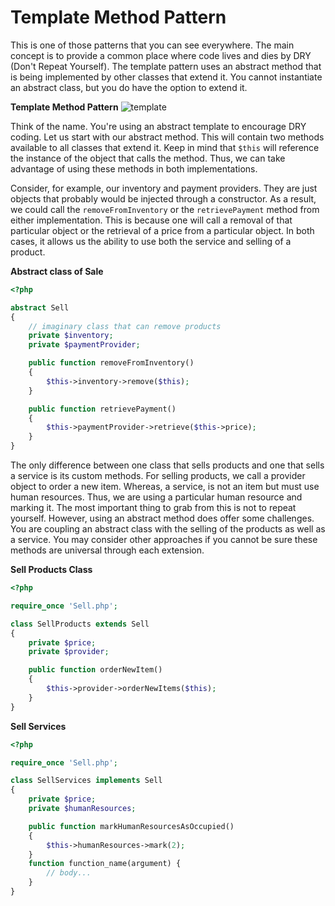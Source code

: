 Template Method Pattern
=======================
This is one of those patterns that you can see everywhere. The main concept is
to provide a common place where code lives and dies by DRY (Don't Repeat
Yourself). The template pattern uses an abstract method that is being
implemented by other classes that extend it. You cannot instantiate an abstract
class, but you do have the option to extend it.

**Template Method Pattern**
![template][Template]


Think of the name. You're using an abstract template to encourage DRY coding.
Let us start with our abstract method. This will contain two methods available
to all classes that extend it. Keep in mind that `$this` will reference the
instance of the object that calls the method. Thus, we can take advantage of
using these methods in both implementations. 

Consider, for example, our inventory and payment providers. They  are just
objects that probably would be injected through a constructor. As a result, we
could call the `removeFromInventory` or the `retrievePayment` method from
either implementation.  This is because one will call a removal of that
particular object or the retrieval of a price from a particular object. In both
cases, it allows us the ability to use both the service and selling of a
product.

**Abstract class of Sale**
```php
<?php

abstract Sell
{
	// imaginary class that can remove products
	private $inventory;
	private $paymentProvider;

	public function removeFromInventory()
	{
		$this->inventory->remove($this);
	}

	public function retrievePayment()
	{
		$this->paymentProvider->retrieve($this->price);
	}
}
```

The only difference between one class that sells products and one that sells a
service is its custom methods. For selling products, we call a provider object
to order a new item. Whereas, a service, is not an item but must use human
resources. Thus, we are using a particular human resource and marking it. The
most important thing to grab from this is not to repeat yourself. However, using
an abstract method does offer some challenges. You are coupling an abstract
class with the selling of the products as well as a service. You may consider
other approaches if you cannot be sure these methods are universal through each
extension.

**Sell Products Class**
```php
<?php

require_once 'Sell.php';

class SellProducts extends Sell
{
	private $price;
	private $provider;

	public function orderNewItem()
	{
		$this->provider->orderNewItems($this);
	}
}
```

**Sell Services**
```php
<?php

require_once 'Sell.php';

class SellServices implements Sell
{
	private $price;
	private $humanResources;

	public function markHumanResourcesAsOccupied()
	{
		$this->humanResources->mark(2);
	}
	function function_name(argument) {
		// body...
	}
}
```

[Template]: https://cdn.rawgit.com/KLVTZ/PHP-Design-Patterns/master/notes/images/11_template_method_pattern.svg
